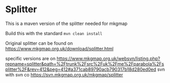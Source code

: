 Splitter
=======

This is a maven version of the splitter needed for mkgmap

Build this with the standard ```mvn clean install```

Original splitter can be found on https://www.mkgmap.org.uk/download/splitter.html

specific versions are on https://www.mkgmap.org.uk/websvn/listing.php?repname=splitter&path=%2Ftrunk%2Fsrc%2Fuk%2Fme%2Fparabola%2Fsplitter%2F&rev=412&peg=412#a371cab89790acb790317b18d280ed0ed
svn with svn co https://svn.mkgmap.org.uk/mkgmap/splitter
